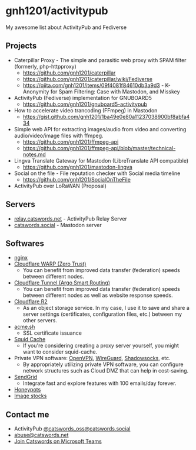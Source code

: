 # gnh1201/activitypub
My awesome list about ActivityPub and Fediverse

## Projects
* Caterpillar Proxy - The simple and parasitic web proxy with SPAM filter (formerly, php-httpproxy)
  * https://github.com/gnh1201/caterpillar
  * https://github.com/gnh1201/caterpillar/wiki/Fediverse
  * https://qiita.com/gnh1201/items/09f4081f84610db3a9d3 - K-Anonymity for Spam Filtering: Case with Mastodon, and Misskey
* ActivityPub (Fediverse) implementation for GNUBOARD5
  * https://github.com/gnh1201/gnuboard5-activitypub
* How to accelerate video trancoding (FFmpeg) in Mastodon
  * https://gist.github.com/gnh1201/1ba49e0e80a11237038900bf8abfa434
* Simple web API for extracting images/audio from video and converting audio/video/image files with ffmpeg.
  * https://github.com/gnh1201/ffmpeg-api
  * https://github.com/gnh1201/ffmpeg-api/blob/master/technical-notes.md
* Lingva Translate Gateway for Mastodon (LibreTranslate API compatible)
  * https://github.com/gnh1201/mastodon-lingva
* Social on the file - File reputation checker with Social media timeline
  * https://github.com/gnh1201/SocialOnTheFile
* ActivityPub over LoRaWAN (Proposal)

## Servers
* [relay.catswords.net](https://relay.catswords.net/) - ActivityPub Relay Server
* [catswords.social](https://catswords.social) - Mastodon server

## Softwares
* [nginx](https://nginx.org/)
* [Cloudflare WARP (Zero Trust)](https://one.one.one.one/)
  * You can benefit from improved data transfer (federation) speeds between different nodes.
* [Cloudflare Tunnel (Argo Smart Routing)](https://www.cloudflare.com/products/tunnel/)
  * You can benefit from improved data transfer (federation) speeds between different nodes as well as website response speeds.
* [Cloudflare R2](https://www.cloudflare.com/ko-kr/developer-platform/r2/)
  * As an object storage service. In my case, I use it to save and share a server settings (certificates, configuration files, etc.) between my other servers.
* [acme.sh](https://github.com/acmesh-official/acme.sh)
  * SSL certificate issuance
* [Squid Cache](https://www.squid-cache.org/)
  * If you're considering creating a proxy server yourself, you might want to consider squid-cache.
* Private VPN software: [OpenVPN](https://openvpn.net/), [WireGuard](https://www.wireguard.com/), [Shadowsocks](https://shadowsocks.org/), etc.
  * By appropriately utilizing private VPN software, you can configure network structures such as Cloud DMZ that can help in cost-saving.
* [SendGrid](https://sendgrid.com/)
  * Integrate fast and explore features with 100 emails/day forever.
* [Honeypots](honeypots.md)
* [Image stocks](https://policy.catswords.social/stock_images.html)

## Contact me
* ActivityPub [@catswords_oss@catswords.social](https://catswords.social/@catswords_oss)
* abuse@catswords.net
* [Join Catswords on Microsoft Teams](https://teams.live.com/l/community/FEACHncAhq8ldnojAI)
